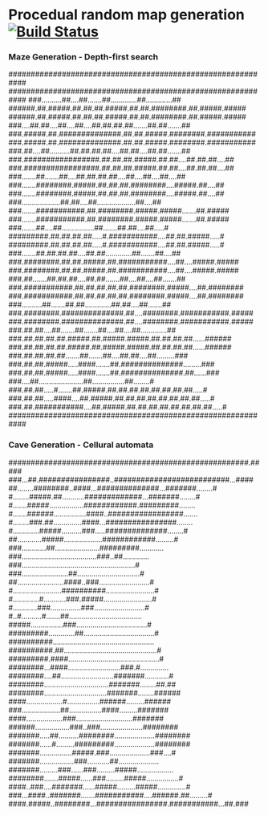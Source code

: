 Procedual random map generation [![Build Status](https://travis-ci.org/Kasperki/MazeGeneration.svg?branch=master)](https://travis-ci.org/Kasperki/MazeGeneration)
===============================

### Maze Generation - Depth-first search

############################################################
############################################################
###..........##....##.......##.............##.............##
######.##.#####.##.##.##.#####.##.##.########.##.#####.#####
######.##.#####.##.##.##.#####.##.##.########.##.#####.#####
###....##.##....##....##....##.##.##.##.......##.##.......##
###.#####.##.##############.##.##.#####.########.###########
###.#####.##.##############.##.##.#####.########.###########
###.##....##..........##.##.##.##....##.##....##.##.......##
###.#################.##.##.##.#####.##.##....##.##.##....##
###.#################.##.##.##.#####.##.##....##.##.##....##
###.......##.......##....##.##.##.##....##....##....##....##
###.......########.#####.##.##.##.########....#####.##....##
###.......########.#####.##.##.##.########....#####.##....##
###...................##.##....##...................##....##
###.......###########.##.########.#####.#####.......##.#####
###.......###########.##.########.#####.#####.......##.#####
###.......##....##................##.......##.##....##.....#
#########.##.##.##.##.....#.###########....##.##.#####.....#
#########.##.##.##.##.....#.###########....##.##.#####.....#
###.......##.##.##.##....##.##.............##.......##....##
###.########.##.##.#####.##.###########....##....#####.#####
###.########.##.##.#####.##.###########....##....#####.#####
###.##.......##.##.##....##.##.......##....##....##.......##
###.###########.##.##.##.##.##.########.#####....##.########
###.###########.##.##.##.##.##.########.#####....##.########
###..........##.......##.##.............##.##....##.......##
###.########.##############.##....########.###########.#####
###.########.##############.##....########.###########.#####
###.##.##....##.......##.......##....##....##.............##
###.##.##.##.##.#####.##.#####.#####.##.##.##.##......######
###.##.##.##.##.#####.##.#####.#####.##.##.##.##......######
###.##.##.##.##.......##.......##....##.##....##.........###
###.##.##.#####.....####.......##.##############.........###
###.##.##.#####.....####.......##.##############.##......###
###....##......................##................##........#
###.##.##.....#.......##.#####.##.##.##.##.##.##.##.##.....#
###.##.##.....####....##.#####.##.##.##.##.##.##.##.##.....#
###.##.###########....##.#####.##.##.##.##.##.##.##.##.....#
############################################################


### Cave Generation - Cellural automata

######################################################.#####
###...##.################..##########################...####
##........########..####...##############...#######........#
#........#####.##...........#############...#######........#
#.......#####.................############.#########........
#.......######................####..#################.......
#........###.##..............####...################........
#.............#####..........###.....##############........#
##............#####...................############.........#
###............##......................#########............
###.....................................###..##.............
###........................................................#
###.......................##...............................#
##.......................####..###.........................#
#........................##########........................#
#.............#...........###.#####........................#
#............###...............###.........................#
#..#..........#.......##....................................
#####................###...................................#
#########.............##...................................#
##########..................................................
##########.##..............................................#
#########.####.............................................#
########...####..........................###.#..............
########....##..........................#######............#
########................................#######........##.##
########...............................#######........######
####..................#................######.........######
###...................##................####.........#######
####..................###............................#######
######.................###..###.....................########
#######.....##..........########....................########
#######......#.........#########....................########
#######................#####.###....................###....#
#######.................###...........##....................
#######.........###......###.........#####..................
########.......#####......###.........#####................#
####..###....#######......#####.........#####..............#
###...####..#######.......###########....######.##.........#
####.#####..########...################.###########...##.###
